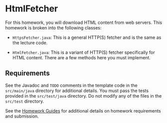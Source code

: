 HtmlFetcher
=================================================

For this homework, you will download HTML content from web servers. This homework is broken into the following classes:

  - `HttpsFetcher.java`: This is a general HTTP(S) fetcher and is the same as the lecture code.

  - `HtmlFetcher.java`: This is a variant of HTTP(S) fetcher specifically for HTML content. There are a few methods here you must implement.

## Requirements ##

See the Javadoc and `TODO` comments in the template code in the `src/main/java` directory for additional details. You must pass the tests provided in the `src/test/java` directory. Do not modify any of the files in the `src/test` directory.

See the [Homework Guides](https://usf-cs212-fall2020.github.io/guides/homework/) for additional details on homework requirements and submission.
